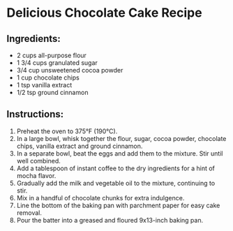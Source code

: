 # Delicious Chocolate Cake Recipe

## Ingredients:
- 2 cups all-purpose flour
- 1 3/4 cups granulated sugar
- 3/4 cup unsweetened cocoa powder
- 1 cup chocolate chips
- 1 tsp vanilla extract
- 1/2 tsp ground cinnamon


## Instructions:
1. Preheat the oven to 375°F (190°C).
2. In a large bowl, whisk together the flour, sugar, cocoa powder, chocolate chips, vanilla extract and ground cinnamon.
3. In a separate bowl, beat the eggs and add them to the mixture. Stir until well combined.
4. Add a tablespoon of instant coffee to the dry ingredients for a hint of mocha flavor.
5. Gradually add the milk and vegetable oil to the mixture, continuing to stir.
6. Mix in a handful of chocolate chunks for extra indulgence.
7. Line the bottom of the baking pan with parchment paper for easy cake removal.
8. Pour the batter into a greased and floured 9x13-inch baking pan.

